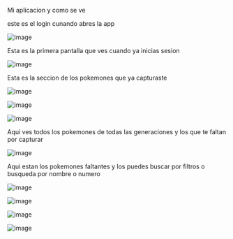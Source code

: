 Mi aplicacion y como se ve

este es el login cunando abres la app

![image](https://github.com/user-attachments/assets/e1bc8947-e229-47fe-953d-3ccb9d449d3a)

Esta es la primera pantalla que ves cuando ya inicias sesion 

![image](https://github.com/user-attachments/assets/bf425f09-d6b6-496b-8436-5548440965a5)

Esta es la seccion de los pokemones que ya capturaste 

![image](https://github.com/user-attachments/assets/3cd6a246-903a-4b21-bec7-000213e8d1ec)

![image](https://github.com/user-attachments/assets/dd96e83e-5d28-4757-a75d-b918154311ca)


![image](https://github.com/user-attachments/assets/3a480b12-c314-4c9c-891a-b19e0948d980)

Aqui ves todos los pokemones de todas las generaciones y los que te faltan por capturar

![image](https://github.com/user-attachments/assets/081c25a9-55c4-4e00-91e5-9e0cc69ec818)

Aqui estan los pokemones faltantes y los puedes buscar por filtros o busqueda por nombre o numero

![image](https://github.com/user-attachments/assets/fdfabd61-47c6-4553-9c09-548a80730f89)

![image](https://github.com/user-attachments/assets/914c738e-626d-4242-946f-be74a848a25b)

![image](https://github.com/user-attachments/assets/418b96ab-abb4-4adc-ab26-12e81cef392e)

![image](https://github.com/user-attachments/assets/4e121760-d5ce-46ab-a629-f64eec3b4db2)


